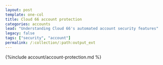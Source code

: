 ```yaml
---
layout: post
template: one-col
title: Cloud 66 account protection
categories: accounts
lead: "Understanding Cloud 66's automated account security features"
legacy: false
tags: ["security", "account"]
permalink: /:collection/:path:output_ext
---
```



{%include account/account-protection.md %}
